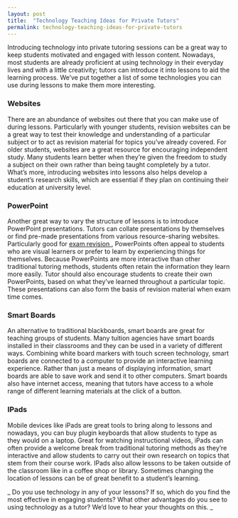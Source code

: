 ```yaml
---
layout: post
title:  "Technology Teaching Ideas for Private Tutors"
permalink: technology-teaching-ideas-for-private-tutors
---
```

Introducing technology into private tutoring sessions can be a great way to
keep students motivated and engaged with lesson content. Nowadays, most
students are already proficient at using technology in their everyday lives
and with a little creativity; tutors can introduce it into lessons to aid the
learning process. We’ve put together a list of some technologies you can use
during lessons to make them more interesting.

### Websites

There are an abundance of websites out there that you can make use of during
lessons. Particularly with younger students, revision websites can be a great
way to test their knowledge and understanding of a particular subject or to
act as revision material for topics you’ve already covered. For older
students, websites are a great resource for encouraging independent study.
Many students learn better when they’re given the freedom to study a subject
on their own rather than being taught completely by a tutor. What’s more,
introducing websites into lessons also helps develop a student’s research
skills, which are essential if they plan on continuing their education at
university level.

### PowerPoint

Another great way to vary the structure of lessons is to introduce PowerPoint presentations. Tutors can collate presentations by themselves or find pre-made presentations from various resource-sharing websites. Particularly good for [ exam revision ](http://www.brightyoungthings.co.uk/parents-blog/2014/5/7/how-to-help-your-child-prepare-for-exams) , PowerPoints often appeal to students who are visual learners or prefer to learn by experiencing things for themselves. Because PowerPoints are more interactive than other traditional tutoring methods, students often retain the information they learn more easily. Tutor should also encourage students to create their own PowerPoints, based on what they’ve learned throughout a particular topic. These presentations can also form the basis of revision material when exam time comes. 

### Smart Boards

An alternative to traditional blackboards, smart boards are great for teaching groups of students. Many tuition agencies have smart boards installed in their classrooms and they can be used in a variety of different ways. Combining white board markers with touch screen technology, smart boards are connected to a computer to provide an interactive learning experience. Rather than just a means of displaying information, smart boards are able to save work and send it to other computers. Smart boards also have internet access, meaning that tutors have access to a whole range of different learning materials at the click of a button. 

### IPads

Mobile devices like iPads are great tools to bring along to lessons and nowadays, you can buy plugin keyboards that allow students to type as they would on a laptop. Great for watching instructional videos, iPads can often provide a welcome break from traditional tutoring methods as they’re interactive and allow students to carry out their own research on topics that stem from their course work. IPads also allow lessons to be taken outside of the classroom like in a coffee shop or library. Sometimes changing the location of lessons can be of great benefit to a student’s learning. 

_ Do you use technology in any of your lessons? If so, which do you find the
most effective in engaging students? What other advantages do you see to using
technology as a tutor? We’d love to hear your thoughts on this. _
